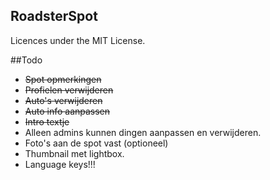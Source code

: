 ## RoadsterSpot

Licences under the MIT License.

##Todo

*   ~~Spot opmerkingen~~
*   ~~Profielen verwijderen~~
*   ~~Auto's verwijderen~~
*   ~~Auto info aanpassen~~
*   ~~Intro textje~~
*   Alleen admins kunnen dingen aanpassen en verwijderen.
*   Foto's aan de spot vast (optioneel)
*   Thumbnail met lightbox.
*   Language keys!!!
